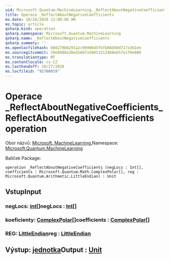 ```yaml
---
uid: Microsoft.Quantum.MachineLearning._ReflectAboutNegativeCoefficients
title: Operace _ReflectAboutNegativeCoefficients
ms.date: 10/26/2020 12:00:00 AM
ms.topic: article
qsharp.kind: operation
qsharp.namespace: Microsoft.Quantum.MachineLearning
qsharp.name: _ReflectAboutNegativeCoefficients
qsharp.summary: ''
ms.openlocfilehash: b08279b6291a2c9090645fbfb08d50d71fa361ee
ms.sourcegitcommit: 29e0d88a30e4166fa580132124b0eb57e1f0e986
ms.translationtype: MT
ms.contentlocale: cs-CZ
ms.lasthandoff: 10/27/2020
ms.locfileid: "92708019"
---
```

# <a name="_reflectaboutnegativecoefficients-operation"></a><span data-ttu-id="bf293-102">Operace _ReflectAboutNegativeCoefficients</span><span class="sxs-lookup"><span data-stu-id="bf293-102">_ReflectAboutNegativeCoefficients operation</span></span>

<span data-ttu-id="bf293-103">Obor názvů: [Microsoft. MachineLearning.](xref:Microsoft.Quantum.MachineLearning)</span><span class="sxs-lookup"><span data-stu-id="bf293-103">Namespace: [Microsoft.Quantum.MachineLearning](xref:Microsoft.Quantum.MachineLearning)</span></span>

<span data-ttu-id="bf293-104">Balíček [](https://nuget.org/packages/)</span><span class="sxs-lookup"><span data-stu-id="bf293-104">Package: [](https://nuget.org/packages/)</span></span>




```qsharp
operation _ReflectAboutNegativeCoefficients (negLocs : Int[], coefficients : Microsoft.Quantum.Math.ComplexPolar[], reg : Microsoft.Quantum.Arithmetic.LittleEndian) : Unit
```


## <a name="input"></a><span data-ttu-id="bf293-105">Vstup</span><span class="sxs-lookup"><span data-stu-id="bf293-105">Input</span></span>

### <a name="neglocs--int"></a><span data-ttu-id="bf293-106">negLocs: [int](xref:microsoft.quantum.lang-ref.int)[]</span><span class="sxs-lookup"><span data-stu-id="bf293-106">negLocs : [Int](xref:microsoft.quantum.lang-ref.int)[]</span></span>




### <a name="coefficients--complexpolar"></a><span data-ttu-id="bf293-107">koeficienty: [ComplexPolar](xref:Microsoft.Quantum.Math.ComplexPolar)[]</span><span class="sxs-lookup"><span data-stu-id="bf293-107">coefficients : [ComplexPolar](xref:Microsoft.Quantum.Math.ComplexPolar)[]</span></span>




### <a name="reg--littleendian"></a><span data-ttu-id="bf293-108">REG: [LittleEndian](xref:Microsoft.Quantum.Arithmetic.LittleEndian)</span><span class="sxs-lookup"><span data-stu-id="bf293-108">reg : [LittleEndian](xref:Microsoft.Quantum.Arithmetic.LittleEndian)</span></span>





## <a name="output--unit"></a><span data-ttu-id="bf293-109">Výstup: [jednotka](xref:microsoft.quantum.lang-ref.unit)</span><span class="sxs-lookup"><span data-stu-id="bf293-109">Output : [Unit](xref:microsoft.quantum.lang-ref.unit)</span></span>

